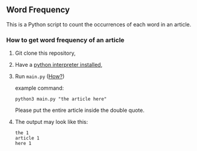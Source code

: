 ## Word Frequency
This is a Python script to count the occurrences of each word in an article.

### How to get word frequency of an article
1. Git clone this repository,
2. Have a [python interpreter installed](https://realpython.com/installing-python/),
3. Run `main.py` ([How?](https://realpython.com/run-python-scripts/#using-the-python-command))

   example command:
   ```commandline
   python3 main.py "the article here"
   ```
   Please put the entire article inside the double quote.
4. The output may look like this:
   ```commandline
   the 1
   article 1
   here 1
   ```
